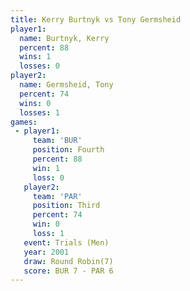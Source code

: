 ```yaml
---
title: Kerry Burtnyk vs Tony Germsheid
player1:               
  name: Burtnyk, Kerry 
  percent: 88          
  wins: 1              
  losses: 0            
player2:               
  name: Germsheid, Tony
  percent: 74          
  wins: 0              
  losses: 1            
games:
 - player1:          
     team: 'BUR'     
     position: Fourth
     percent: 88     
     win: 1          
     loss: 0         
   player2:         
     team: 'PAR'    
     position: Third
     percent: 74    
     win: 0         
     loss: 1        
   event: Trials (Men) 
   year: 2001          
   draw: Round Robin(7)
   score: BUR 7 - PAR 6
---
```

